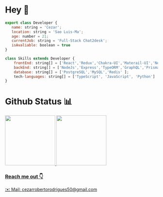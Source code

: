 # Hey 👋

```js
export class Developer {
   name: string = 'Cezar';
   location: string = 'Sao Luis-Ma';
   age: number = 21;
   currentJob: string = 'Full-Stack Chat2desk';
   isAvaliable: boolean = true
}

class Skills extends Developer {
    frontEnd: string[] = ['React','Redux','Chakra-UI','Materail-UI','NextJs'];
    backEnd: string[] = ['NodeJs','Express','TypeORM','GraphQL','Prisma'];
    database: string[] = ['PostgreSQL','MySQL','Redis' ];
    tech-languages: string[] = ['TypeScript', 'JavaScript', 'Python']
}
```
 

# Github Status 📊
<div>
   <a href="https://github.com/CezarRoberto">
   <img height="165em" src="https://github-readme-stats.vercel.app/api?username=CezarRoberto&show_icons=true&theme=dracula&include_all_commits=true&count_private=true"/>
   <img height="165em" src="https://github-readme-stats.vercel.app/api/top-langs/?username=CezarRoberto&layout=compact&langs_count=16&theme=dracula"/>
<div>


### Reach me out 👇
✉️ Mail: cezarrobertorodrigues50@gmail.com
